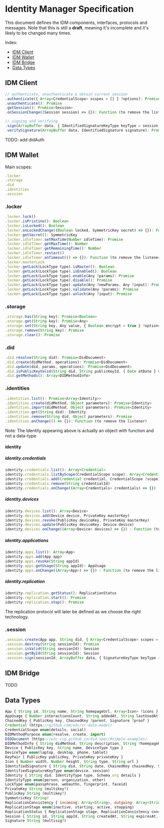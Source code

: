 # Identity Manager Specification

This document defines the IDM components, interfaces, protocols and messages.
Note that this is still a **draft**, meaning it's incomplete and it's likely to be changed many times.

Index:

- [IDM Client](#idm-client)
- [IDM Wallet](#idm-wallet)
- [IDM Bridge](#idm-bridge)
- [Data Types](#data-types)

## IDM Client

```js
// authenticate, unauthenticate & obtain current session
.authenticate({ Array<CredentialScope> scopes = [] } ?options): Promise<Session>
.unauthenticate(): Promise
.getSession(): Promise<Session>
.onSessionChange((Session session) => {}): Function (to remove the listener)

// signing and verifying
.sign(ArrayBuffer data, { IdentifiedSignatureKeyType keyType = session, String ?previewUrl } ?options): Promise<IdentifiedSignature>
.verifySignature(ArrayBuffer data, IdentifiedSignature signature): Promise<Boolean>
```

TODO: add didAuth

## IDM Wallet

Main scopes:

```js
.locker
.storage
.did
.identities
.session
```


### .locker

```js
.locker.lock()
.locker.isPristine(): Boolean
.locker.isLocked(): Boolean
.locker.onLockedChange((Boolean locked, SymmetricKey secret) => {}): Function (to remove the listener)
.locker.getSecret(): SymmetricKey
.locker.idleTimer.setMaxTime(Number idleTime): Promise
.locker.idleTimer.getMaxTime(): Number
.locker.idleTimer.getRemainingTime(): Number
.locker.idleTimer.restart()
.locker.idleTimer.onTimeout(() => {}): Function (to remove the listener)
.locker.masterLock
.locker.getLock(LockType type).isMaster(): Boolean
.locker.getLock(LockType type).isEnabled(): Boolean
.locker.getLock(LockType type).enable(Any ?params): Promise
.locker.getLock(LockType type).disable(): Promise
.locker.getLock(LockType type).update(Any ?newParams, Any ?input): Promise
.locker.getLock(LockType type).validate(Any ?params): Promise
.locker.getLock(LockType type).unlock(Any ?input): Promise
```


### .storage

```js
.storage.has(String key): Promise<Boolean>
.storage.get(String key): Promise<Any>
.storage.set(String key, Any value, { Boolean encrypt = true } ?options): Promise
.storage.remove(String key): Promise
.storage.clear(): Promise
```

### .did

```js
.did.resolve(String did): Promise<DidDocument>
.did.create(didMethod, operations): Promise<DidDocument>
.did.update(did, params, operations): Promise<DidDocument>
.did.isPublicKeyValid(String did, String publicKeyId, { Date atDate } Object ?options): Promise<Boolean>
.did.getMethods(): Array<DIDMethodInfo>
```

### .identities

```js
.identities.list(): Promise<Array<Identity>>
.identities.create(didMethod, Object parameters): Promise<Identity>
.identities.import(didMethod, Object parameters): Promise<Identity>
.identities.get(String did): Identity
.identities.remove(String did, Object parameters): Promise
.identities.onChange(() => {}): Function (to remove the listener)
```

Note: The Identity appearing above is actually an object with function and not a data-type

#### identity

##### identity.credentials

```js
identity.credentials.list(): Array<Credential>
identity.credentials.listByScope(CredentialScope scope): Array<Credential>
identity.credentials.add(Credential credential, CredentialScope ?scope)
identity.credentials.remove(String credentialId)
identity.credentials.onChange((Array<Credentials> credentials) => {}) : Function (to remove the listener)
```

##### identity.devices

```js
identity.devices.list(): Array<Device>
identity.devices.add(Device device, PrivateKey masterKey)
identity.devices.revoke(PublicKey deviceKey, PrivateKey masterKey)
identity.devices.update(PublicKey deviceKey, Device device)
identity.devices.onChange((Array<Device> devices) => {}) : Function (to remove the listener)
```

##### identity.applications

```js
identity.apps.list(): Array<App>
identity.apps.add(App app)
identity.apps.revoke(String appId)
identity.apps.getUsage(String appId): AppUsage
identity.apps.onChange((Array<App>) => {}) : Function (to remove the listener)
```

##### identity.replication

```js
identity.replication.getStatus(): ReplicationStatus
identity.replication.start(): Promise
identity.replication.stop(): Promise
```

The replication protocol will later be defined as we choose the right technology.


### .session

```js
.session.create(App app, String did, { Array<CredentialScope> scopes = [], Number maxAge = 7776000000 } ?options): Promise<Session>
.session.destroy(String sessionId): Promise
.session.isValid(String sessionId): Session
.session.getById(String sessionId): Session
.session.sign(sessionId, ArrayBuffer data, { SignatureKeyType keyType = 'session', String ?previewUrl } ?options): Promise<IdentifiedSignature>
```

## IDM Bridge

TODO

## Data Types

```js
App { String id, String name, String homepageUrl, Array<Icon> ?icons }
AppUsage { Number interactionsCount, String addedAt, String lastUsedAt }
ChainedKey { PublicKey key, ChainedKey ?parent, Signature ?proof }
Credential (https://github.com/w3c/vc-data-model)
CredentialScope enum(details, social)
DIDMethodPurpose enum(resolve, create, import)
DIDDocument (https://w3c-ccg.github.io/did-spec/#simple-examples)
DIDMethodInfo { String didMethod, String description, String ?homepageUrl, Array<Icon> ?icons, usages: enum(create, import, resolve) }
Device { PublicKey key, String name, DeviceType type }
DeviceType enum(laptop, desktop, phone, tablet)
KeyPair { PublicKey publicKey, PrivateKey privateKey }
Icon { Number width, Number height, String type, String url }
IdentifiedSignature { String did, String date, ChainedKey chainedKey, Signature proof }
IdentifiedSignatureKeyType enum(device, session)
Identity { String did, IdentityType type, Schema.org details }
IdentityType enum(person, organization, other)
LockType enum(passphrase, webauthn, fingerprint, faceid)
PrivateKey String (multikey?)
PublicKey String (multikey?)
SymmetricKey String?
ReplicationConsistency { incoming: Array<String>, outgoing: Array<String> }
ReplicationStage enum(inactive, starting, active, stopping)
ReplicationStatus { ReplicationStage stage, ReplicationConsistency consistency }
Session { String id, String appId, String createdAt, String expiresAt, Identity identity, Object<CredentialScope, Array<Credential>> credentials }
Signature String (multisig?)
```
